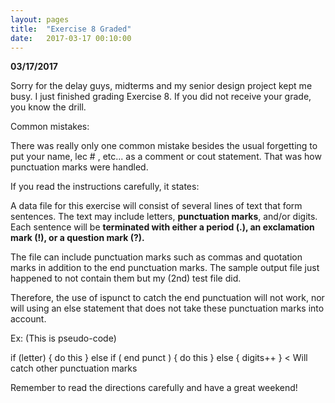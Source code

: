 ```yaml
---
layout: pages
title:  "Exercise 8 Graded"
date:   2017-03-17 00:10:00
---
```


**03/17/2017**

Sorry for the delay guys, midterms and my senior design project kept me busy. 
I just finished grading Exercise 8. If you did not receive your grade, you know the drill.

Common mistakes:

There was really only one common mistake besides the usual forgetting to put your name, lec # , etc... as a comment or cout statement.
That was how punctuation marks were handled.

If you read the instructions carefully, it states:

A data file for this exercise will consist of several lines of text that form sentences. 
The text may include letters, **punctuation marks**, and/or digits. 
Each sentence will be **terminated with either a period (.), an exclamation mark (!), or a question mark (?).**

The file can include punctuation marks such as commas and quotation marks in addition to the end punctuation marks.
The sample output file just happened to not contain them but my (2nd) test file did.

Therefore, the use of ispunct to catch the end punctuation will not work, nor will using an else statement that does not take these
punctuation marks into account. 

Ex: (This is pseudo-code)

if (letter) { do this } 
else if ( end punct ) { do this }
else { digits++ } < Will catch other punctuation marks

Remember to read the directions carefully and have a great weekend!
